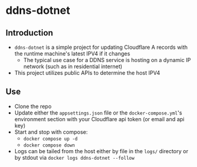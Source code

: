 # ddns-dotnet

## Introduction
* `ddns-dotnet` is a simple project for updating Cloudflare A records with the runtime machine's latest IPV4 if it changes
  * The typical use case for a DDNS service is hosting on a dynamic IP network (such as in residential internet)
* This project utilizes public APIs to determine the host IPV4


## Use
* Clone the repo
* Update either the `appsettings.json` file or the `docker-compose.yml`'s environment section with your Cloudflare api token (or email and api key)
* Start and stop with compose:
  * `docker compose up -d`
  * `docker compose down`
* Logs can be tailed from the host either by file in the `logs/` directory or by stdout via `docker logs ddns-dotnet --follow`
